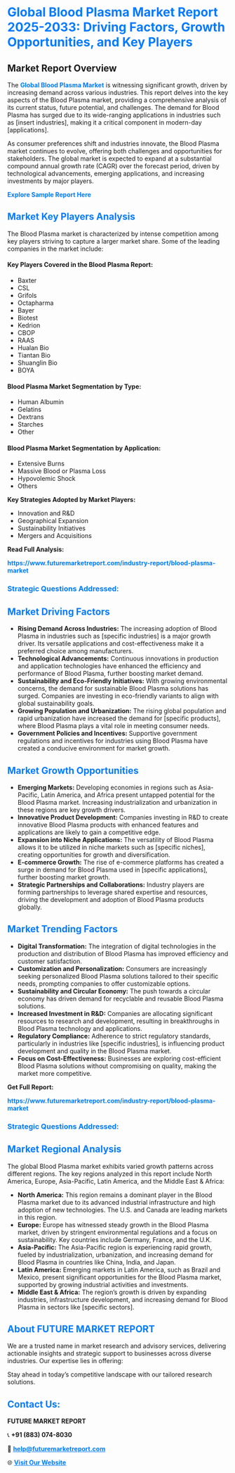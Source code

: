 <h1 style="color: #007BFF;">Global Blood Plasma Market Report 2025-2033: Driving Factors, Growth Opportunities, and Key Players</h1>

<section id="overview">
<h2>Market Report Overview</h2>
<p>The <a href="https://www.futuremarketreport.com/industry-report/blood-plasma-market" style="color: #007BFF; text-decoration: none;"><strong>Global Blood Plasma Market</strong></a> is witnessing significant growth, driven by increasing demand across various industries. This report delves into the key aspects of the Blood Plasma market, providing a comprehensive analysis of its current status, future potential, and challenges. The demand for Blood Plasma has surged due to its wide-ranging applications in industries such as [insert industries], making it a critical component in modern-day [applications].</p>
<p>As consumer preferences shift and industries innovate, the Blood Plasma market continues to evolve, offering both challenges and opportunities for stakeholders. The global market is expected to expand at a substantial compound annual growth rate (CAGR) over the forecast period, driven by technological advancements, emerging applications, and increasing investments by major players.</p>
</section>

<section id="overview">
<p><a href="https://www.futuremarketreport.com/request-sample/reportId=103519" style="color: #007BFF; text-decoration: none;"><strong>Explore Sample Report Here</strong></a></p>
</section>

<section id="key-players">
<h2 style="color: #007BFF;">Market Key Players Analysis</h2>
<p>The Blood Plasma market is characterized by intense competition among key players striving to capture a larger market share. Some of the leading companies in the market include:</p>
<h4>Key Players Covered in the Blood Plasma Report:</h4>
<ul><li>Baxter</li><li>CSL</li><li>Grifols</li><li>Octapharma</li><li>Bayer</li><li>Biotest</li><li>Kedrion</li><li>CBOP</li><li>RAAS</li><li>Hualan Bio</li><li>Tiantan Bio</li><li>Shuanglin Bio</li><li>BOYA</li></ul>
<h4>Blood Plasma Market Segmentation by Type:</h4>
<ul><li>Human Albumin</li><li>Gelatins</li><li>Dextrans</li><li>Starches</li><li>Other</li></ul>

<h4>Blood Plasma Market Segmentation by Application:</h4>
<ul><li>Extensive Burns</li><li>Massive Blood or Plasma Loss</li><li>Hypovolemic Shock</li><li>Others</li></ul>
<p><strong>Key Strategies Adopted by Market Players:</strong></p>
<ul>
<li>Innovation and R&D</li>
<li>Geographical Expansion</li>
<li>Sustainability Initiatives</li>
<li>Mergers and Acquisitions</li>
</ul>
</section>

<section>
<p><strong>Read Full Analysis: </strong></p><a href="https://www.futuremarketreport.com/industry-report/blood-plasma-market" style="color: #007BFF; text-decoration: none;"><strong>https://www.futuremarketreport.com/industry-report/blood-plasma-market</strong></a>
<h3 style="color: #007BFF;">Strategic Questions Addressed:</h3>
</section>

<section id="driving-factors">
<h2 style="color: #007BFF;">Market Driving Factors</h2>
<ul>
<li><strong>Rising Demand Across Industries:</strong> The increasing adoption of Blood Plasma in industries such as [specific industries] is a major growth driver. Its versatile applications and cost-effectiveness make it a preferred choice among manufacturers.</li>
<li><strong>Technological Advancements:</strong> Continuous innovations in production and application technologies have enhanced the efficiency and performance of Blood Plasma, further boosting market demand.</li>
<li><strong>Sustainability and Eco-Friendly Initiatives:</strong> With growing environmental concerns, the demand for sustainable Blood Plasma solutions has surged. Companies are investing in eco-friendly variants to align with global sustainability goals.</li>
<li><strong>Growing Population and Urbanization:</strong> The rising global population and rapid urbanization have increased the demand for [specific products], where Blood Plasma plays a vital role in meeting consumer needs.</li>
<li><strong>Government Policies and Incentives:</strong> Supportive government regulations and incentives for industries using Blood Plasma have created a conducive environment for market growth.</li>
</ul>
</section>

<section id="growth-opportunities">
<h2 style="color: #007BFF;">Market Growth Opportunities</h2>
<ul>
<li><strong>Emerging Markets:</strong> Developing economies in regions such as Asia-Pacific, Latin America, and Africa present untapped potential for the Blood Plasma market. Increasing industrialization and urbanization in these regions are key growth drivers.</li>
<li><strong>Innovative Product Development:</strong> Companies investing in R&D to create innovative Blood Plasma products with enhanced features and applications are likely to gain a competitive edge.</li>
<li><strong>Expansion into Niche Applications:</strong> The versatility of Blood Plasma allows it to be utilized in niche markets such as [specific niches], creating opportunities for growth and diversification.</li>
<li><strong>E-commerce Growth:</strong> The rise of e-commerce platforms has created a surge in demand for Blood Plasma used in [specific applications], further boosting market growth.</li>
<li><strong>Strategic Partnerships and Collaborations:</strong> Industry players are forming partnerships to leverage shared expertise and resources, driving the development and adoption of Blood Plasma products globally.</li>
</ul>
</section>

<section id="trending-factors">
<h2 style="color: #007BFF;">Market Trending Factors</h2>
<ul>
<li><strong>Digital Transformation:</strong> The integration of digital technologies in the production and distribution of Blood Plasma has improved efficiency and customer satisfaction.</li>
<li><strong>Customization and Personalization:</strong> Consumers are increasingly seeking personalized Blood Plasma solutions tailored to their specific needs, prompting companies to offer customizable options.</li>
<li><strong>Sustainability and Circular Economy:</strong> The push towards a circular economy has driven demand for recyclable and reusable Blood Plasma solutions.</li>
<li><strong>Increased Investment in R&D:</strong> Companies are allocating significant resources to research and development, resulting in breakthroughs in Blood Plasma technology and applications.</li>
<li><strong>Regulatory Compliance:</strong> Adherence to strict regulatory standards, particularly in industries like [specific industries], is influencing product development and quality in the Blood Plasma market.</li>
<li><strong>Focus on Cost-Effectiveness:</strong> Businesses are exploring cost-efficient Blood Plasma solutions without compromising on quality, making the market more competitive.</li>
</ul>
</section>

<section>
<p><strong>Get Full Report: </strong></p><a href="https://www.futuremarketreport.com/industry-report/blood-plasma-market" style="color: #007BFF; text-decoration: none;"><strong>https://www.futuremarketreport.com/industry-report/blood-plasma-market</strong></a>
<h3 style="color: #007BFF;">Strategic Questions Addressed:</h3>
</section>


<section id="regional-analysis">
<h2 style="color: #007BFF;">Market Regional Analysis</h2>
<p>The global Blood Plasma market exhibits varied growth patterns across different regions. The key regions analyzed in this report include North America, Europe, Asia-Pacific, Latin America, and the Middle East & Africa:</p>
<ul>
<li><strong>North America:</strong> This region remains a dominant player in the Blood Plasma market due to its advanced industrial infrastructure and high adoption of new technologies. The U.S. and Canada are leading markets in this region.</li>
<li><strong>Europe:</strong> Europe has witnessed steady growth in the Blood Plasma market, driven by stringent environmental regulations and a focus on sustainability. Key countries include Germany, France, and the U.K.</li>
<li><strong>Asia-Pacific:</strong> The Asia-Pacific region is experiencing rapid growth, fueled by industrialization, urbanization, and increasing demand for Blood Plasma in countries like China, India, and Japan.</li>
<li><strong>Latin America:</strong> Emerging markets in Latin America, such as Brazil and Mexico, present significant opportunities for the Blood Plasma market, supported by growing industrial activities and investments.</li>
<li><strong>Middle East & Africa:</strong> The region’s growth is driven by expanding industries, infrastructure development, and increasing demand for Blood Plasma in sectors like [specific sectors].</li>
</ul>
</section>

<footer>
<h2 style="color: #007BFF;">About FUTURE MARKET REPORT</h2>
<p>We are a trusted name in market research and advisory services, delivering actionable insights and strategic support to businesses across diverse industries. Our expertise lies in offering:</p>

<p>Stay ahead in today’s competitive landscape with our tailored research solutions.</p>

<h2 style="color: #007BFF;">Contact Us:</h2>
<p><strong>FUTURE MARKET REPORT</strong></p>
<p>📞 <strong>+91 (883) 074-8030</strong></p>
<p>📧 <strong><a href="mailto:help@futuremarketreport.com" style="color: #007BFF;">help@futuremarketreport.com</a></strong></p>
<p>🌐 <strong><a href="https://www.futuremarketreport.com/" style="color: #007BFF;">Visit Our Website</a></strong></p>
</footer>